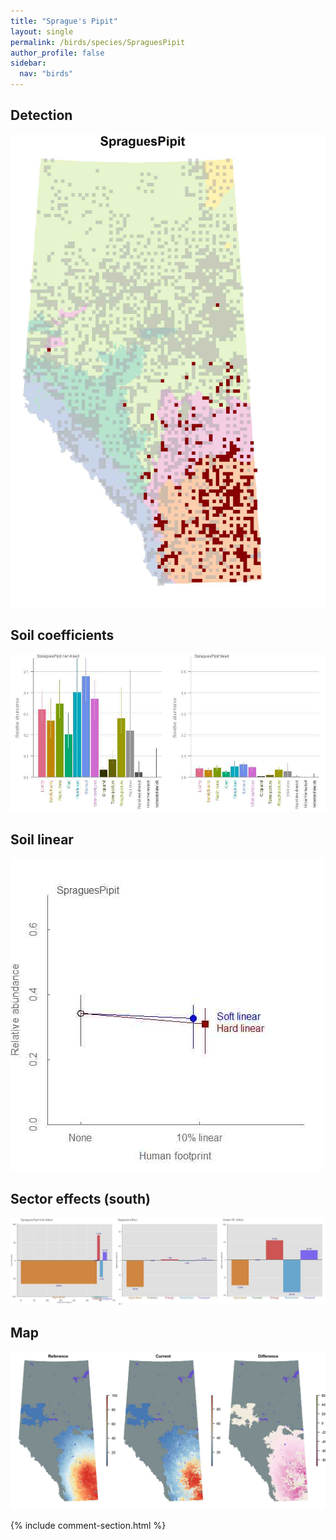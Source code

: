 ```yaml
---
title: "Sprague's Pipit"
layout: single
permalink: /birds/species/SpraguesPipit
author_profile: false
sidebar:
  nav: "birds"
---
```


<h2>Detection</h2>

![](/assets/images/birds/SpraguesPipit/det.jpg)

<h2>Soil coefficients</h2>

![](/assets/images/birds/SpraguesPipit/soilhf.jpg)

<h2>Soil linear</h2>

![](/assets/images/birds/SpraguesPipit/lin-south.jpg)

<h2>Sector effects (south)</h2>

![](/assets/images/birds/SpraguesPipit/sector-south.jpg)

<h2>Map</h2>

![](/assets/images/birds/SpraguesPipit/map.jpg)

{% include comment-section.html %}
